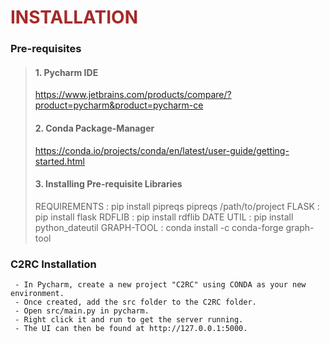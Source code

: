 <!-- 5. ANALYS OF A RECONSTITUTION ---------------------------------------------------->
<a name="Automated Evaluation"></a>
# <strong style="color:brown"> **INSTALLATION** </strong> 
<!------------------------------------------------------------------------------------->
 	
### Pre-requisites 

> #### 1. Pycharm IDE
>	https://www.jetbrains.com/products/compare/?product=pycharm&product=pycharm-ce
>	
> #### 2. Conda Package-Manager
>	https://conda.io/projects/conda/en/latest/user-guide/getting-started.html
>	
> #### 3. Installing Pre-requisite Libraries
>	REQUIREMENTS		: pip install pipreqs
>			          pipreqs /path/to/project
>	FLASK			: pip install flask
>	RDFLIB			: pip install rdflib
>	DATE UTIL		: pip install python_dateutil
>	GRAPH-TOOL		: conda install -c conda-forge graph-tool
	
### C2RC Installation
	 - In Pycharm, create a new project "C2RC" using CONDA as your new environment. 
	 - Once created, add the src folder to the C2RC folder.
   	 - Open src/main.py in pycharm.
   	 - Right click it and run to get the server running.
   	 - The UI can then be found at http://127.0.0.1:5000.
